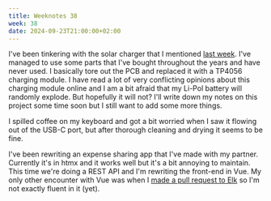 ```yaml
---
title: Weeknotes 38
week: 38
date: 2024-09-23T21:00:00+02:00
---
```


I've been tinkering with the solar charger that I mentioned [last week](/weeknotes/weeknotes-37-2024/). I've managed to use some parts that I've bought throughout the years and have never used. I basically tore out the PCB and replaced it with a TP4056 charging module. I have read a lot of very conflicting opinions about this charging module online and I am a bit afraid that my Li-Pol battery will randomly explode. But hopefully it will not? I'll write down my notes on this project some time soon but I still want to add some more things.

I spilled coffee on my keyboard and got a bit worried when I saw it flowing out of the USB-C port, but after thorough cleaning and drying it seems to be fine.

I've been rewriting an expense sharing app that I've made with my partner. Currently it's in htmx and it works well but it's a bit annoying to maintain. This time we're doing a REST API and I'm rewriting the front-end in Vue. My only other encounter with Vue was when I [made a pull request to Elk](/weeknotes/weeknotes-9-2024/) so I'm not exactly fluent in it (yet).
